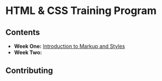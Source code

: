 # HTML & CSS Training Program

## Contents

+ **Week One:** [Introduction to Markup and Styles](week_one)
+ **Week Two:** []()

## Contributing
